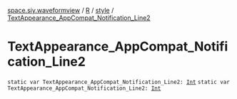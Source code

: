 [space.siy.waveformview](../../index.md) / [R](../index.md) / [style](index.md) / [TextAppearance_AppCompat_Notification_Line2](./-text-appearance_-app-compat_-notification_-line2.md)

# TextAppearance_AppCompat_Notification_Line2

`static var TextAppearance_AppCompat_Notification_Line2: `[`Int`](https://kotlinlang.org/api/latest/jvm/stdlib/kotlin/-int/index.html)
`static var TextAppearance_AppCompat_Notification_Line2: `[`Int`](https://kotlinlang.org/api/latest/jvm/stdlib/kotlin/-int/index.html)